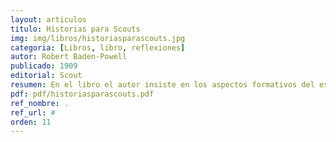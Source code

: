 ```yaml
---
layout: articulos
titulo: Historias para Scouts
img: img/libros/historiasparascouts.jpg
categoria: [Libros, libro, reflexiones]
autor: Robert Baden-Powell
publicado: 1909
editorial: Scout
resumen: En el libro el autor insiste en los aspectos formativos del escultismo desde el punto de vista de lo que les gusta a los muchachos. Nos narra muchas historias verídicas de las que extraer conclusiones y aprender de forma amena.
pdf: pdf/historiasparascouts.pdf
ref_nombre: .
ref_url: #
orden: 11
---
```

